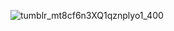 
![tumblr_mt8cf6n3XQ1qznplyo1_400](https://user-images.githubusercontent.com/41929096/166732977-57e11f4c-daed-4a62-b7ac-535dfd5246fd.gif)
